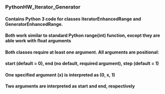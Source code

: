 ### PythonHW_Iterator_Generator

#### Contains Python 3 code for classes IteratorEnhancedRange and GeneratorEnhancedRange.
#### Both work similar to standard Python range(int) function, except they are able work with float arguments
#### Both classes require at least one argument. All arguments are positional:
#### start (default = 0), end (no default, required argument), step (default = 1)
#### One specified argument (x) is interpreted as (0, x, 1)
#### Two arguments are interpreted as start and end, respectively
